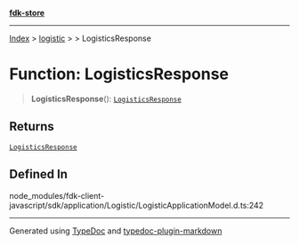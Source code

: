[**fdk-store**](../../../README.md)
***

[Index](../../../API.md) > [logistic](../../README.md) > [<internal>](../README.md) > LogisticsResponse

# Function: LogisticsResponse

> **LogisticsResponse**(): [`LogisticsResponse`](../type-aliases/type-alias.LogisticsResponse.md)

## Returns

[`LogisticsResponse`](../type-aliases/type-alias.LogisticsResponse.md)

## Defined In

node\_modules/fdk-client-javascript/sdk/application/Logistic/LogisticApplicationModel.d.ts:242

***
Generated using [TypeDoc](https://typedoc.org/) and [typedoc-plugin-markdown](https://www.npmjs.com/package/typedoc-plugin-markdown)
